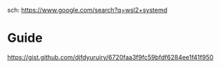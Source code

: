 sch: https://www.google.com/search?q=wsl2+systemd

# Guide
https://gist.github.com/djfdyuruiry/6720faa3f9fc59bfdf6284ee1f41f950
